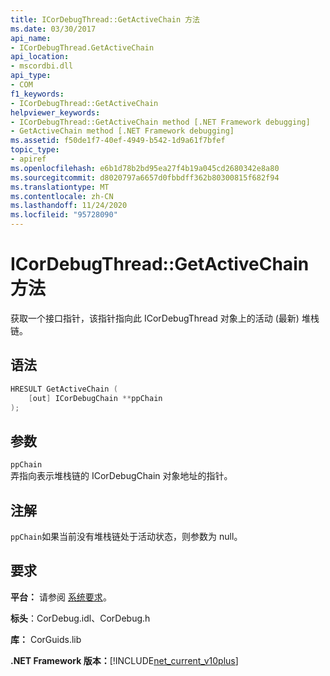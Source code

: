 ```yaml
---
title: ICorDebugThread::GetActiveChain 方法
ms.date: 03/30/2017
api_name:
- ICorDebugThread.GetActiveChain
api_location:
- mscordbi.dll
api_type:
- COM
f1_keywords:
- ICorDebugThread::GetActiveChain
helpviewer_keywords:
- ICorDebugThread::GetActiveChain method [.NET Framework debugging]
- GetActiveChain method [.NET Framework debugging]
ms.assetid: f50de1f7-40ef-4949-b542-1d9a61f7bfef
topic_type:
- apiref
ms.openlocfilehash: e6b1d78b2bd95ea27f4b19a045cd2680342e8a80
ms.sourcegitcommit: d8020797a6657d0fbbdff362b80300815f682f94
ms.translationtype: MT
ms.contentlocale: zh-CN
ms.lasthandoff: 11/24/2020
ms.locfileid: "95728090"
---
```

# <a name="icordebugthreadgetactivechain-method"></a>ICorDebugThread::GetActiveChain 方法

获取一个接口指针，该指针指向此 ICorDebugThread 对象上的活动 (最新) 堆栈链。  
  
## <a name="syntax"></a>语法  
  
```cpp  
HRESULT GetActiveChain (  
    [out] ICorDebugChain **ppChain  
);  
```  
  
## <a name="parameters"></a>参数  

 `ppChain`  
 弄指向表示堆栈链的 ICorDebugChain 对象地址的指针。  
  
## <a name="remarks"></a>注解  

 `ppChain`如果当前没有堆栈链处于活动状态，则参数为 null。  
  
## <a name="requirements"></a>要求  

 **平台：** 请参阅 [系统要求](../../get-started/system-requirements.md)。  
  
 **标头**：CorDebug.idl、CorDebug.h  
  
 **库：** CorGuids.lib  
  
 **.NET Framework 版本：**[!INCLUDE[net_current_v10plus](../../../../includes/net-current-v10plus-md.md)]
